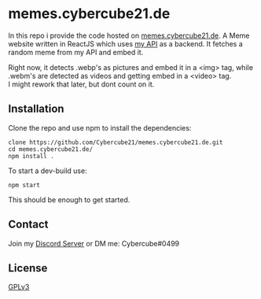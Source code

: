 
# memes.cybercube21.de


In this repo i provide the code hosted on [memes.cybercube21.de](https://memes.cybercube21.de). 
A Meme website written in ReactJS which uses [my API](https://api.cybercube21.de) as a backend. It fetches a random meme from my API and embed it.

Right now, it detects .webp's as pictures and embed it in a \<img> tag, while .webm's are detected as videos and getting embed in a \<video> tag.\
I might rework that later, but dont count on it.
## Installation

Clone the repo and use npm to install the dependencies:

```shell
clone https://github.com/Cybercube21/memes.cybercube21.de.git
cd memes.cybercube21.de/
npm install .
```

To start a dev-build use:
```shell
npm start
```

This should be enough to get started.
## Contact 
Join my [Discord Server](https://discord.gg/4XYcD2Jk54) or DM me: Cybercube#0499

## License
[GPLv3](https://www.gnu.org/licenses/gpl-3.0.en.html)
